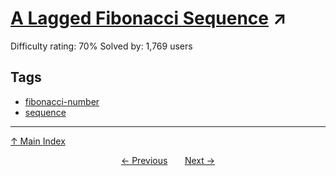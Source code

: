 # [A Lagged Fibonacci Sequence](https://projecteuler.net/problem=258) ↗️

Difficulty rating: 70%
Solved by: 1,769 users
## Tags

- [fibonacci-number](../tags/fibonacci-number.md)
- [sequence](../tags/sequence.md)



---

[↑ Main Index](../README.md)


<div align=center><a href='257.md'>← Previous</a> &nbsp;&nbsp; &nbsp;&nbsp;  <a href='259.md'>Next →</a></div>
